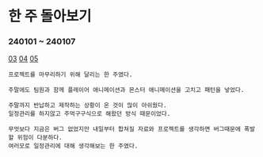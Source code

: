 # 한 주 돌아보기
### 240101 ~ 240107
[03](https://github.com/JM94Ent/TIL-WIL/blob/85846b6bdcd799f42190d92449e9a67c1a0940a2/TIL/2024/01/03_%EC%8A%A4%ED%86%A0%EB%A6%AC%20%EC%97%B0%EC%B6%9C.md)
[04](https://github.com/JM94Ent/TIL-WIL/blob/85846b6bdcd799f42190d92449e9a67c1a0940a2/TIL/2024/01/04_%EC%8A%A4%ED%86%A0%EB%A6%AC%20%EC%A0%95%EB%A6%AC.md)
[05](https://github.com/JM94Ent/TIL-WIL/blob/85846b6bdcd799f42190d92449e9a67c1a0940a2/TIL/2024/01/05_%EC%8A%A4%ED%85%8C%EC%9D%B4%EC%A7%80%20%EC%A0%84%ED%99%98%20%EC%8B%9C%ED%80%80%EC%8A%A4%20%EC%A0%9C%EC%9E%91.md)

```
프로젝트를 마무리하기 위해 달리는 한 주였다.

주말에도 팀원과 함께 플레이어 애니메이션과 몬스터 애니메이션을 고치고 패턴을 넣었다.

주말까지 반납하고 제작하는 상황이 온 것이 많이 아쉬웠다.
일정관리를 하지않고 주먹구구식으로 해왔던 방식 때문이었다.

무엇보다 지금은 버그 없었지만 내일부터 합쳐질 자료와 프로젝트를 생각하면 버그때문에 폭발할 위험이 다분하다.
여러모로 일정관리에 대해 생각해보는 한 주였다.
```
